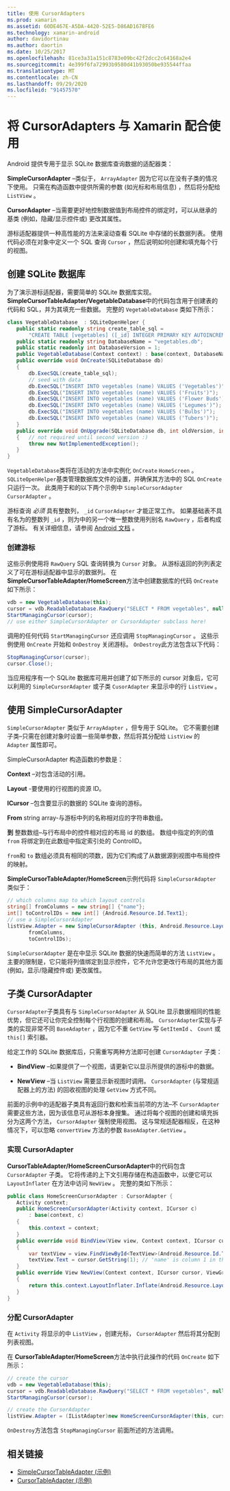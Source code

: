 ```yaml
---
title: 使用 CursorAdapters
ms.prod: xamarin
ms.assetid: 60DE467E-A5DA-4420-52E5-D86AD1678FE6
ms.technology: xamarin-android
author: davidortinau
ms.author: daortin
ms.date: 10/25/2017
ms.openlocfilehash: 81ce3a31a151c8783e09bc42f2dcc2c64168a2e4
ms.sourcegitcommit: 4e399f6fa72993b9580d41b93050be935544ffaa
ms.translationtype: MT
ms.contentlocale: zh-CN
ms.lasthandoff: 09/29/2020
ms.locfileid: "91457570"
---
```

# <a name="using-cursoradapters-with-xamarinandroid"></a>将 CursorAdapters 与 Xamarin 配合使用

Android 提供专用于显示 SQLite 数据库查询数据的适配器类：

 **SimpleCursorAdapter** –类似于， `ArrayAdapter` 因为它可以在没有子类的情况下使用。 只需在构造函数中提供所需的参数 (如光标和布局信息) ，然后将分配给 `ListView` 。

 **CursorAdapter** –当需要更好地控制数据值到布局控件的绑定时，可以从继承的基类 (例如，隐藏/显示控件或) 更改其属性。

游标适配器提供一种高性能的方法来滚动查看 SQLite 中存储的长数据列表。 使用代码必须在对象中定义一个 SQL 查询 `Cursor` ，然后说明如何创建和填充每个行的视图。

## <a name="creating-an-sqlite-database"></a>创建 SQLite 数据库

为了演示游标适配器，需要简单的 SQLite 数据库实现。 **SimpleCursorTableAdapter/VegetableDatabase**中的代码包含用于创建表的代码和 SQL，并为其填充一些数据。
完整的 `VegetableDatabase` 类如下所示：

```csharp
class VegetableDatabase  : SQLiteOpenHelper {
   public static readonly string create_table_sql =
       "CREATE TABLE [vegetables] ([_id] INTEGER PRIMARY KEY AUTOINCREMENT NOT NULL UNIQUE, [name] TEXT NOT NULL UNIQUE)";
   public static readonly string DatabaseName = "vegetables.db";
   public static readonly int DatabaseVersion = 1;
   public VegetableDatabase(Context context) : base(context, DatabaseName, null, DatabaseVersion) { }
   public override void OnCreate(SQLiteDatabase db)
   {
       db.ExecSQL(create_table_sql);
       // seed with data
       db.ExecSQL("INSERT INTO vegetables (name) VALUES ('Vegetables')");
       db.ExecSQL("INSERT INTO vegetables (name) VALUES ('Fruits')");
       db.ExecSQL("INSERT INTO vegetables (name) VALUES ('Flower Buds')");
       db.ExecSQL("INSERT INTO vegetables (name) VALUES ('Legumes')");
       db.ExecSQL("INSERT INTO vegetables (name) VALUES ('Bulbs')");
       db.ExecSQL("INSERT INTO vegetables (name) VALUES ('Tubers')");
   }
   public override void OnUpgrade(SQLiteDatabase db, int oldVersion, int newVersion)
   {   // not required until second version :)
       throw new NotImplementedException();
   }
}
```

`VegetableDatabase`类将在活动的方法中实例化 `OnCreate` `HomeScreen` 。 `SQLiteOpenHelper`基类管理数据库文件的设置，并确保其方法中的 SQL `OnCreate` 只运行一次。 此类用于和的以下两个示例中 `SimpleCursorAdapter` `CursorAdapter` 。

游标查询 *必须* 具有整数列， `_id` `CursorAdapter` 才能正常工作。 如果基础表不具有名为的整数列 `_id` ，则为中的另一个唯一整数使用列别名 `RawQuery` ，后者构成了游标。 有关详细信息，请参阅 [Android 文档](xref:Android.Widget.CursorAdapter) 。

### <a name="creating-the-cursor"></a>创建游标

这些示例使用将 `RawQuery` SQL 查询转换为 `Cursor` 对象。 从游标返回的列列表定义了可在游标适配器中显示的数据列。 在 **SimpleCursorTableAdapter/HomeScreen**方法中创建数据库的代码 `OnCreate` 如下所示：

```csharp
vdb = new VegetableDatabase(this);
cursor = vdb.ReadableDatabase.RawQuery("SELECT * FROM vegetables", null); // cursor query
StartManagingCursor(cursor);
// use either SimpleCursorAdapter or CursorAdapter subclass here!
```

调用的任何代码 `StartManagingCursor` 还应调用 `StopManagingCursor` 。 这些示例使用 `OnCreate` 开始和 `OnDestroy` 关闭游标。 `OnDestroy`此方法包含以下代码：

```csharp
StopManagingCursor(cursor);
cursor.Close();
```

当应用程序有一个 SQLite 数据库可用并创建了如下所示的 cursor 对象后，它可以利用的 `SimpleCursorAdapter` 或子类 `CusorAdapter` 来显示中的行 `ListView` 。

## <a name="using-simplecursoradapter"></a>使用 SimpleCursorAdapter

`SimpleCursorAdapter` 类似于 `ArrayAdapter` ，但专用于 SQLite。 它不需要创建子类–只需在创建对象时设置一些简单参数，然后将其分配给 `ListView` 的 `Adapter` 属性即可。

SimpleCursorAdapter 构造函数的参数是：

 **Context** –对包含活动的引用。

 **Layout** -要使用的行视图的资源 ID。

 **ICursor** –包含要显示的数据的 SQLite 查询的游标。

 **From** string array-与游标中列的名称相对应的字符串数组。

 **到** 整数数组–与行布局中的控件相对应的布局 id 的数组。 数组中指定的列的值 `from` 将绑定到在此数组中指定索引处的 ControlID。

`from`和 `to` 数组必须具有相同的项数，因为它们构成了从数据源到视图中布局控件的映射。

**SimpleCursorTableAdapter/HomeScreen**示例代码将 `SimpleCursorAdapter` 类似于：

```csharp
// which columns map to which layout controls
string[] fromColumns = new string[] {"name"};
int[] toControlIDs = new int[] {Android.Resource.Id.Text1};
// use a SimpleCursorAdapter
listView.Adapter = new SimpleCursorAdapter (this, Android.Resource.Layout.SimpleListItem1, cursor,
       fromColumns,
       toControlIDs);
```

`SimpleCursorAdapter` 是在中显示 SQLite 数据的快速而简单的方法 `ListView` 。 主要的限制是，它只能将列值绑定到显示控件，它不允许您更改行布局的其他方面 (例如，显示/隐藏控件或) 更改属性。

## <a name="subclassing-cursoradapter"></a>子类 CursorAdapter

`CursorAdapter`子类具有与 `SimpleCursorAdapter` 从 SQLite 显示数据相同的性能优势，但它还可让你完全控制每个行视图的创建和布局。 `CursorAdapter`实现与子类的实现非常不同 `BaseAdapter` ，因为它不重 `GetView` 写 `GetItemId` 、 `Count` 或 `this[]` 索引器。

给定工作的 SQLite 数据库后，只需重写两种方法即可创建 `CursorAdapter` 子类：

- **BindView** –如果提供了一个视图，请更新它以显示所提供的游标中的数据。

- **NewView** –当 `ListView` 需要显示新视图时调用。 `CursorAdapter` (与常规适配器上的方法) 的回收视图的处理 `GetView` 方式不同。

前面的示例中的适配器子类具有返回行数和检索当前项的方法–不 `CursorAdapter` 需要这些方法，因为该信息可从游标本身搜集。 通过将每个视图的创建和填充拆分为这两个方法， `CursorAdapter` 强制使用视图。 这与常规适配器相反，在这种情况下，可以忽略 `convertView` 方法的参数 `BaseAdapter.GetView` 。

### <a name="implementing-the-cursoradapter"></a>实现 CursorAdapter

**CursorTableAdapter/HomeScreenCursorAdapter**中的代码包含 `CursorAdapter` 子类。 它将传递的上下文引用存储在构造函数中，以便它可以 `LayoutInflater` 在方法中访问 `NewView` 。 完整的类如下所示：

```csharp
public class HomeScreenCursorAdapter : CursorAdapter {
   Activity context;
   public HomeScreenCursorAdapter(Activity context, ICursor c)
       : base(context, c)
   {
       this.context = context;
   }
   public override void BindView(View view, Context context, ICursor cursor)
   {
       var textView = view.FindViewById<TextView>(Android.Resource.Id.Text1);
       textView.Text = cursor.GetString(1); // 'name' is column 1 in the cursor query
   }
   public override View NewView(Context context, ICursor cursor, ViewGroup parent)
   {
       return this.context.LayoutInflater.Inflate(Android.Resource.Layout.SimpleListItem1, parent, false);
   }
}
```

### <a name="assigning-the-cursoradapter"></a>分配 CursorAdapter

在 `Activity` 将显示的中 `ListView` ，创建光标， `CursorAdapter` 然后将其分配到列表视图。

在 **CursorTableAdapter/HomeScreen**方法中执行此操作的代码 `OnCreate` 如下所示：

```csharp
// create the cursor
vdb = new VegetableDatabase(this);
cursor = vdb.ReadableDatabase.RawQuery("SELECT * FROM vegetables", null);
StartManagingCursor(cursor);

// create the CursorAdapter
listView.Adapter = (IListAdapter)new HomeScreenCursorAdapter(this, cursor, false);
```

`OnDestroy`方法包含 `StopManagingCursor` 前面所述的方法调用。

## <a name="related-links"></a>相关链接

- [SimpleCursorTableAdapter (示例) ](/samples/xamarin/monodroid-samples/simplecursortableadapter)
- [CursorTableAdapter (示例) ](/samples/xamarin/monodroid-samples/cursortableadapter)